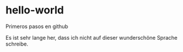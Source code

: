 # hello-world
Primeros pasos en github

Es ist sehr lange her, dass ich nicht auf dieser wunderschöne Sprache schreibe.

